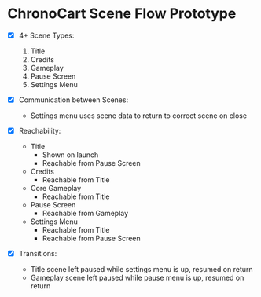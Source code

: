 # ChronoCart Scene Flow Prototype
- [x]  4+ Scene Types:
    1. Title
    2. Credits
    3. Gameplay
    4. Pause Screen
    5. Settings Menu

- [x] Communication between Scenes:
    * Settings menu uses scene data to return to correct scene on close

- [x] Reachability:
    * Title
        * Shown on launch
        * Reachable from Pause Screen
    * Credits
        * Reachable from Title
    * Core Gameplay
        * Reachable from Title
    * Pause Screen
        * Reachable from Gameplay
    * Settings Menu
        * Reachable from Title
        * Reachable from Pause Screen

- [x] Transitions:
    * Title scene left paused while settings menu is up, resumed on return
    * Gameplay scene left paused while pause menu is up, resumed on return
    